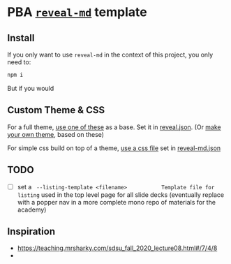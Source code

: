 # PBA [`reveal-md`](https://github.com/webpro/reveal-md) template

## Install

If you only want to use `reveal-md` in the context of this project, you only need to:

```sh
npm i
```

But if you would

## Custom Theme & CSS

For a full theme, [use one of these](https://github.com/hakimel/reveal.js/tree/master/css/theme/source) as a base. Set it in [reveal.json](reveal.json).
(Or [make your own theme](https://github.com/hakimel/reveal.js/tree/master/css/theme#creating-a-theme), based on these)

For simple css build on top of a theme, [use a css file](https://github.com/webpro/reveal-md#custom-css) set in [reveal-md.json](reveal-md.json)

## TODO

- [ ] set a ` --listing-template <filename>           Template file for listing` used in the top level page for all slide decks (eventually replace with a popper nav in a more complete mono repo of materials for the academy)


## Inspiration

- https://teaching.mrsharky.com/sdsu_fall_2020_lecture08.html#/7/4/8
- 
